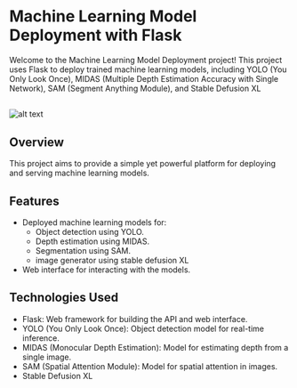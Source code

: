 # Machine Learning Model Deployment with Flask

Welcome to the Machine Learning Model Deployment project! This project uses Flask to deploy trained machine learning models, including YOLO (You Only Look Once), MIDAS (Multiple Depth Estimation Accuracy with Single Network), SAM (Segment Anything Module), and Stable Defusion XL
## 
![alt text](https://github.com/fifki/Machine_Learning/blob/main/readmepic/Capture%20d'%C3%A9cran%202024-04-30%20022736.png?raw=true) 

## Overview

This project aims to provide a simple yet powerful platform for deploying and serving machine learning models.

## Features

- Deployed machine learning models for:
  - Object detection using YOLO.
  - Depth estimation using MIDAS.
  - Segmentation using  SAM.
  - image generator using stable defusion XL
- Web interface for interacting with the models.


## Technologies Used

- Flask: Web framework for building the API and web interface.
- YOLO (You Only Look Once): Object detection model for real-time inference.
- MIDAS (Monocular Depth Estimation): Model for estimating depth from a single image.
- SAM (Spatial Attention Module): Model for spatial attention in images.
- Stable Defusion XL

